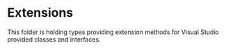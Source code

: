 ﻿# Extensions
This folder is holding types providing extension methods for Visual Studio provided classes and interfaces.